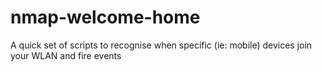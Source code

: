 nmap-welcome-home
=================

A quick set of scripts to recognise when specific (ie: mobile) devices join your WLAN and fire events